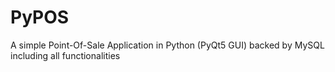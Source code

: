 # PyPOS
A simple Point-Of-Sale Application in Python (PyQt5 GUI) backed by MySQL including all functionalities
